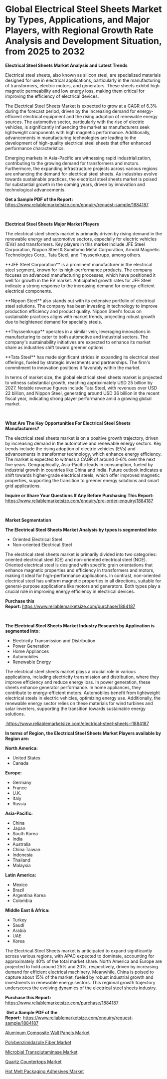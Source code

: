 <p><h1>Global Electrical Steel Sheets Market by Types, Applications, and Major Players, with Regional Growth Rate Analysis and Development Situation, from 2025 to 2032</h1></p><p><strong>Electrical Steel Sheets Market Analysis and Latest Trends</strong></p>
<p><p>Electrical steel sheets, also known as silicon steel, are specialized materials designed for use in electrical applications, particularly in the manufacturing of transformers, electric motors, and generators. These sheets exhibit high magnetic permeability and low energy loss, making them critical for improving the efficiency of electrical devices.</p><p>The Electrical Steel Sheets Market is expected to grow at a CAGR of 6.3% during the forecast period, driven by the increasing demand for energy-efficient electrical equipment and the rising adoption of renewable energy sources. The automotive sector, particularly with the rise of electric vehicles, is significantly influencing the market as manufacturers seek lightweight components with high magnetic performance. Additionally, advancements in manufacturing technologies are leading to the development of high-quality electrical steel sheets that offer enhanced performance characteristics.</p><p>Emerging markets in Asia-Pacific are witnessing rapid industrialization, contributing to the growing demand for transformers and motors. Furthermore, the expanding infrastructure projects across various regions are enhancing the demand for electrical steel sheets. As industries evolve towards sustainable practices, the electrical steel sheets market is poised for substantial growth in the coming years, driven by innovation and technological advancements.</p></p>
<p><strong>Get a Sample PDF of the Report:&nbsp;</strong> <a href="https://www.reliablemarketsize.com/enquiry/request-sample/1884187?utm_campaign=1879&utm_medium=2&utm_source=Github&utm_content=ia&utm_term=01042025&utm_id=electrical-steel-sheets">https://www.reliablemarketsize.com/enquiry/request-sample/1884187</a></p>
<p>&nbsp;</p>
<p><strong>Electrical Steel Sheets Major Market Players</strong></p>
<p><p>The electrical steel sheets market is primarily driven by rising demand in the renewable energy and automotive sectors, especially for electric vehicles (EVs) and transformers. Key players in this market include JFE Steel Corporation, Nippon Steel & Sumitomo Metal Corporation, Arnold Magnetic Technologies Corp., Tata Steel, and Thyssenkrupp, among others.</p><p>**JFE Steel Corporation** is a prominent manufacturer in the electrical steel segment, known for its high-performance products. The company focuses on advanced manufacturing processes, which have positioned it well for growth in the EV market. Anticipated growth rates for JFE Steel indicate a strong response to the increasing demand for energy-efficient electrical components.</p><p>**Nippon Steel** also stands out with its extensive portfolio of electrical steel solutions. The company has been investing in technology to improve production efficiency and product quality. Nippon Steel's focus on sustainable practices aligns with market trends, projecting robust growth due to heightened demand for specialty steels.</p><p>**Thyssenkrupp** operates in a similar vein, leveraging innovations in manufacturing to cater to both automotive and industrial sectors. The company's sustainability initiatives are expected to enhance its market share as industries shift toward greener options.</p><p>**Tata Steel** has made significant strides in expanding its electrical steel offerings, fueled by strategic investments and partnerships. The firm's commitment to innovation positions it favorably within the market.</p><p>In terms of market size, the global electrical steel sheets market is projected to witness substantial growth, reaching approximately USD 25 billion by 2027. Notable revenue figures include Tata Steel, with revenues over USD 22 billion, and Nippon Steel, generating around USD 36 billion in the recent fiscal year, indicating strong player performance amid a growing global market.</p></p>
<p>&nbsp;</p>
<p><strong>What Are The Key Opportunities For Electrical Steel Sheets Manufacturers?</strong></p>
<p><p>The electrical steel sheets market is on a positive growth trajectory, driven by increasing demand in the automotive and renewable energy sectors. Key trends include the rising adoption of electric vehicles (EVs) and advancements in transformer technology, which enhance energy efficiency. The market is expected to witness a CAGR of around 4-6% over the next five years. Geographically, Asia-Pacific leads in consumption, fueled by industrial growth in countries like China and India. Future outlook indicates a shift towards higher-grade electrical steels, which offer improved magnetic properties, supporting the transition to greener energy solutions and smart grid applications.</p></p>
<p><strong>Inquire or Share Your Questions If Any Before Purchasing This Report:</strong> <a href="https://www.reliablemarketsize.com/enquiry/pre-order-enquiry/1884187?utm_campaign=1879&utm_medium=2&utm_source=Github&utm_content=ia&utm_term=01042025&utm_id=electrical-steel-sheets">https://www.reliablemarketsize.com/enquiry/pre-order-enquiry/1884187</a></p>
<p>&nbsp;</p>
<p><strong>Market Segmentation</strong></p>
<p><strong>The Electrical Steel Sheets Market Analysis by types is segmented into:</strong></p>
<p><ul><li>Oriented Electrical Steel</li><li>Non-oriented Electrical Steel</li></ul></p>
<p><p>The electrical steel sheets market is primarily divided into two categories: oriented electrical steel (OE) and non-oriented electrical steel (NOE). Oriented electrical steel is designed with specific grain orientations that enhance magnetic properties and efficiency in transformers and motors, making it ideal for high-performance applications. In contrast, non-oriented electrical steel has uniform magnetic properties in all directions, suitable for general-purpose applications like motors and generators. Both types play a crucial role in improving energy efficiency in electrical devices.</p></p>
<p><strong>Purchase this Report:&nbsp;</strong><a href="https://www.reliablemarketsize.com/purchase/1884187?utm_campaign=1879&utm_medium=2&utm_source=Github&utm_content=ia&utm_term=01042025&utm_id=electrical-steel-sheets">https://www.reliablemarketsize.com/purchase/1884187</a></p>
<p>&nbsp;</p>
<p><strong>The Electrical Steel Sheets Market Industry Research by Application is segmented into:</strong></p>
<p><ul><li>Electricity Transmission and Distribution</li><li>Power Generation</li><li>Home Appliances</li><li>Automobiles</li><li>Renewable Energy</li></ul></p>
<p><p>The electrical steel sheets market plays a crucial role in various applications, including electricity transmission and distribution, where they improve efficiency and reduce energy loss. In power generation, these sheets enhance generator performance. In home appliances, they contribute to energy-efficient motors. Automobiles benefit from lightweight electrical steels in electric vehicles, optimizing energy use. Additionally, the renewable energy sector relies on these materials for wind turbines and solar inverters, supporting the transition towards sustainable energy solutions.</p></p>
<p><a href="https://www.reliablemarketsize.com/electrical-steel-sheets-r1884187?utm_campaign=1879&utm_medium=2&utm_source=Github&utm_content=ia&utm_term=01042025&utm_id=electrical-steel-sheets">&nbsp;https://www.reliablemarketsize.com/electrical-steel-sheets-r1884187</a></p>
<p><strong>In terms of Region, the Electrical Steel Sheets Market Players available by Region are:</strong></p>
<p>
    <p> <strong> North America: </strong>
        <ul>
            <li>United States</li>
            <li>Canada</li>
        </ul>
        </p> 
    <p> <strong> Europe: </strong>
        <ul>
            <li>Germany</li>
            <li>France</li>
            <li>U.K.</li>
            <li>Italy</li>
            <li>Russia</li>
        </ul>
        </p> 
    <p> <strong> Asia-Pacific: </strong>
        <ul>
            <li>China</li>
            <li>Japan</li>
            <li>South Korea</li>
            <li>India</li>
            <li>Australia</li>
            <li>China Taiwan</li>
            <li>Indonesia</li>
            <li>Thailand</li>
            <li>Malaysia</li>
        </ul>
        </p> 
    <p> <strong> Latin America: </strong>
        <ul>
            <li>Mexico</li>
            <li>Brazil</li>
            <li>Argentina Korea</li>
            <li>Colombia</li>
        </ul>
        </p> 
    <p> <strong> Middle East & Africa: </strong>
        <ul>
            <li>Turkey</li>
            <li>Saudi</li>
            <li>Arabia</li>
            <li>UAE</li>
            <li>Korea</li>
        </ul>
    </p>
    </p>
<p><p>The Electrical Steel Sheets market is anticipated to expand significantly across various regions, with APAC expected to dominate, accounting for approximately 40% of the total market share. North America and Europe are projected to hold around 25% and 20%, respectively, driven by increasing demand for efficient electrical machinery. Meanwhile, China is poised to capture about 15% of the market, fueled by robust industrial growth and investments in renewable energy sectors. This regional growth trajectory underscores the evolving dynamics of the electrical steel sheets industry.</p></p>
<p><strong>Purchase this Report: </strong><a href="https://www.reliablemarketsize.com/purchase/1884187?utm_campaign=1879&utm_medium=2&utm_source=Github&utm_content=ia&utm_term=01042025&utm_id=electrical-steel-sheets">https://www.reliablemarketsize.com/purchase/1884187</a></p>
<p>&nbsp;<strong>Get a Sample PDF of the Report:&nbsp;&nbsp;</strong><a href="https://www.reliablemarketsize.com/enquiry/request-sample/1884187?utm_campaign=1879&utm_medium=2&utm_source=Github&utm_content=ia&utm_term=01042025&utm_id=electrical-steel-sheets">https://www.reliablemarketsize.com/enquiry/request-sample/1884187</a></p>
<p><strong></strong></p>
<p><p><a href="https://github.com/cagleplittrw/Market-Research-Report-List-1/blob/main/aluminum-composite-wall-panels-market.md?utm_campaign=1879&utm_medium=2&utm_source=Github&utm_content=ia&utm_term=01042025&utm_id=electrical-steel-sheets">Aluminum Composite Wall Panels Market</a></p><p><a href="https://github.com/budenhanelfc/Market-Research-Report-List-1/blob/main/polybenzimidazole-fiber-market.md?utm_campaign=1879&utm_medium=2&utm_source=Github&utm_content=ia&utm_term=01042025&utm_id=electrical-steel-sheets">Polybenzimidazole Fiber Market</a></p><p><a href="https://github.com/dichkotuanny/Market-Research-Report-List-1/blob/main/microbial-transglutaminase-market.md?utm_campaign=1879&utm_medium=2&utm_source=Github&utm_content=ia&utm_term=01042025&utm_id=electrical-steel-sheets">Microbial Transglutaminase Market</a></p><p><a href="https://github.com/marrahcerpas05/Market-Research-Report-List-1/blob/main/quartz-countertops-market.md?utm_campaign=1879&utm_medium=2&utm_source=Github&utm_content=ia&utm_term=01042025&utm_id=electrical-steel-sheets">Quartz Countertops Market</a></p><p><a href="https://github.com/dahcheeviola/Market-Research-Report-List-1/blob/main/hot-melt-packaging-adhesives-market.md?utm_campaign=1879&utm_medium=2&utm_source=Github&utm_content=ia&utm_term=01042025&utm_id=electrical-steel-sheets">Hot Melt Packaging Adhesives Market</a></p></p>